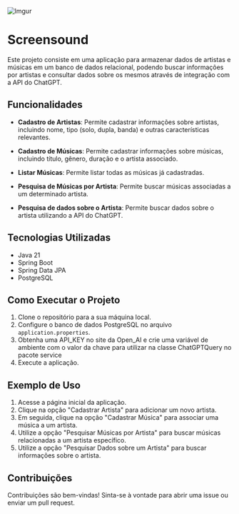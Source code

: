 ![Imgur](https://i.imgur.com/nSzYlwZ.png)
# Screensound

Este projeto consiste em uma aplicação para armazenar dados de artistas e músicas em um banco de dados relacional, podendo buscar informações por artistas e consultar dados sobre os mesmos através de integração com a API do ChatGPT.

## Funcionalidades

- **Cadastro de Artistas**: Permite cadastrar informações sobre artistas, incluindo nome, tipo (solo, dupla, banda) e outras características relevantes.

- **Cadastro de Músicas**: Permite cadastrar informações sobre músicas, incluindo título, gênero, duração e o artista associado.

- **Listar Músicas**: Permite listar todas as músicas já cadastradas.

- **Pesquisa de Músicas por Artista**: Permite buscar músicas associadas a um determinado artista.
  
- **Pesquisa de dados sobre o Artista**: Permite buscar dados sobre o artista utilizando a API do ChatGPT.

## Tecnologias Utilizadas
- Java 21
- Spring Boot
- Spring Data JPA
- PostgreSQL

## Como Executar o Projeto

1. Clone o repositório para a sua máquina local.
2. Configure o banco de dados PostgreSQL no arquivo `application.properties`.
3. Obtenha uma API_KEY no site da Open_AI e crie uma variável de ambiente com o valor da chave para utilizar na classe ChatGPTQuery no pacote service
4. Execute a aplicação.

## Exemplo de Uso

1. Acesse a página inicial da aplicação.
2. Clique na opção "Cadastrar Artista" para adicionar um novo artista.
3. Em seguida, clique na opção "Cadastrar Música" para associar uma música a um artista.
4. Utilize a opção "Pesquisar Músicas por Artista" para buscar músicas relacionadas a um artista específico.
5. Utilize a opção "Pesquisar Dados sobre um Artista" para buscar informações sobre o artista.

## Contribuições

Contribuições são bem-vindas! Sinta-se à vontade para abrir uma issue ou enviar um pull request.

